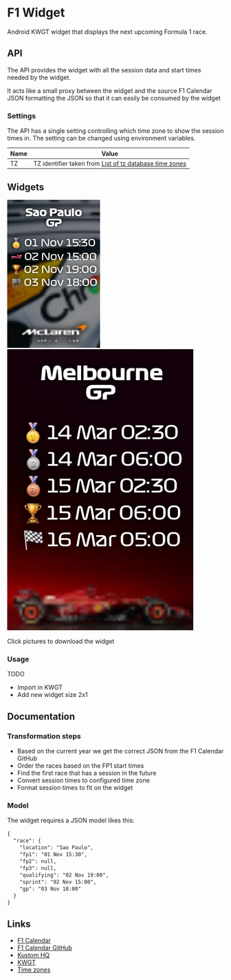 # F1 Widget
Android KWGT widget that displays the next upcoming Formula 1 race.

## API
The API provides the widget with all the session data and start times needed by the widget.

It acts like a small proxy between the widget and the source F1 Calendar JSON formatting the JSON so that it can easily be consumed by the widget

### Settings
The API has a single setting controlling which time zone to show the session times in.
The setting can be changed using environment variables.

| Name | Value |
| ---- | ----- |
| TZ   | TZ identifier taken from [List of tz database time zones](https://en.wikipedia.org/wiki/List_of_tz_database_time_zones) |

## Widgets
[![Mclaren 2024 Chrome](art/Widget_Mclaren_2024_Chrome.png)](widgets/F1Widget_Mclaren_2024_Chrome.kwgt) [![Ferrari 2025](art/F1Widget_Ferrari_2025.jpg)](widgets/F1Widget_Ferrari_2025.kwgt)

Click pictures to download the widget

### Usage
TODO
- Import in KWGT
- Add new widget size 2x1

## Documentation

### Transformation steps
- Based on the current year we get the correct JSON from the F1 Calendar GitHub
- Order the races based on the FP1 start times
- Find the first race that has a session in the future
- Convert session times to configured time zone
- Format session times to fit on the widget

### Model
The widget requires a JSON model likes this:

```
{
  "race": {
    "location": "Sao Paulo",
    "fp1": "01 Nov 15:30",
    "fp2": null,
    "fp3": null,
    "qualifying": "02 Nov 19:00",
    "sprint": "02 Nov 15:00",
    "gp": "03 Nov 18:00"
  }
}
```

## Links
- [F1 Calendar](https://f1calendar.com/)
- [F1 Calendar GitHub](https://github.com/sportstimes/f1)
- [Kustom HQ](https://docs.kustom.rocks/)
- [KWGT](https://play.google.com/store/apps/details?id=org.kustom.widget&hl=nl)
- [Time zones](https://en.wikipedia.org/wiki/List_of_tz_database_time_zones)